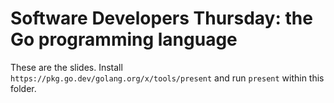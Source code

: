 # Software Developers Thursday: the Go programming language
These are the slides. Install `https://pkg.go.dev/golang.org/x/tools/present`
and run `present` within this folder.
